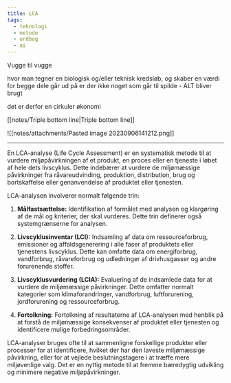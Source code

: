 ```yaml
---
title: LCA
tags:
  - teknologi
  - metode
  - ordbog
  - ai
---
```

Vugge til vugge

hvor man tegner en biologisk og/eller teknisk kredsløb, og skaber en værdi for begge dele
går ud på er der ikke noget som går til spilde - ALT bliver brugt

det er derfor en cirkuler økonomi

[[notes/Triple bottom line|Triple bottom line]]

![[notes/attachments/Pasted image 20230906141212.png]]

---

En LCA-analyse (Life Cycle Assessment) er en systematisk metode til at vurdere miljøpåvirkningen af et produkt, en proces eller en tjeneste i løbet af hele dets livscyklus. Dette indebærer at vurdere de miljømæssige påvirkninger fra råvareudvinding, produktion, distribution, brug og bortskaffelse eller genanvendelse af produktet eller tjenesten.

LCA-analysen involverer normalt følgende trin:

1. **Målfastsættelse:** Identifikation af formålet med analysen og klargøring af de mål og kriterier, der skal vurderes. Dette trin definerer også systemgrænserne for analysen.

2. **Livscyklusinventar (LCI):** Indsamling af data om ressourceforbrug, emissioner og affaldsgenerering i alle faser af produktets eller tjenestens livscyklus. Dette kan omfatte data om energiforbrug, vandforbrug, råvareforbrug og udledninger af drivhusgasser og andre forurenende stoffer.

3. **Livscyklusvurdering (LCIA):** Evaluering af de indsamlede data for at vurdere de miljømæssige påvirkninger. Dette omfatter normalt kategorier som klimaforandringer, vandforbrug, luftforurening, jordforurening og ressourceforbrug.

4. **Fortolkning:** Fortolkning af resultaterne af LCA-analysen med henblik på at forstå de miljømæssige konsekvenser af produktet eller tjenesten og identificere mulige forbedringsområder.

LCA-analyser bruges ofte til at sammenligne forskellige produkter eller processer for at identificere, hvilket der har den laveste miljømæssige påvirkning, eller for at vejlede beslutningstagere i at træffe mere miljøvenlige valg. Det er en nyttig metode til at fremme bæredygtig udvikling og minimere negative miljøpåvirkninger.
